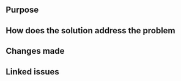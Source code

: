 ## Purpose

<!-- Provide any information reviewers might need to have context on your changes. -->


## How does the solution address the problem

<!-- Describe your solution. -->


## Changes made

<!-- Summary or changes that have been made. -->


## Linked issues

<!-- Link the existing issue. -->


